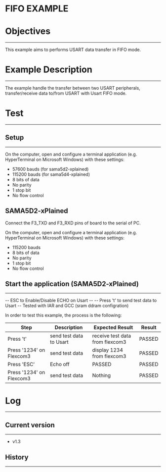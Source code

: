 FIFO EXAMPLE
============

# Objectives
------------
This example aims to performs USART data transfer in FIFO mode.

# Example Description
---------------------
The example handle the transfer between two USART peripherals, transfer/receive
data to/from USART with Usart FIFO mode.

# Test
------


## Setup
--------
On the computer, open and configure a terminal application
(e.g. HyperTerminal on Microsoft Windows) with these settings:
 - 57600 bauds (for sama5d2-xplained)
 - 115200 bauds (for sama5d4-xplained)
 - 8 bits of data
 - No parity
 - 1 stop bit
 - No flow control

## SAMA5D2-xPlained
Connect the F3_TXD and F3_RXD pins of board to the serial of PC.

On the computer, open and configure a terminal application
(e.g. HyperTerminal on Microsoft Windows) with these settings:
 - 115200 bauds
 - 8 bits of data
 - No parity
 - 1 stop bit
 - No flow control

## Start the application (SAMA5D2-xPlained)
--------

-- ESC to Enable/Disable ECHO on Usart --
-- Press 't' to send test data to Usart --
Tested with IAR and GCC (sram ddram configration)


In order to test this example, the process is the following:

Step | Description | Expected Result | Result
-----|-------------|-----------------|-------
Press 't' | send test data to Usart | receive test data from flexcom3 | PASSED
Press '1234' on Flexcom3 | send test data | display 1234 from flexcom3 | PASSED
Press 'ESC' | Echo off | PASSED | PASSED
Press '1234' on Flexcom3 | send test data | Nothing | PASSED

# Log
------

## Current version
--------
 - v1.3

## History
--------

